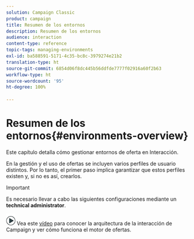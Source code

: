 ```yaml
---
solution: Campaign Classic
product: campaign
title: Resumen de los entornos
description: Resumen de los entornos
audience: interaction
content-type: reference
topic-tags: managing-environments
exl-id: ba588591-5171-4c35-bc8c-3979274e21b2
translation-type: ht
source-git-commit: 6854d06f8dc445b56ddfde7777f02916a60f2b63
workflow-type: ht
source-wordcount: '95'
ht-degree: 100%

---
```


# Resumen de los entornos{#environments-overview}

Este capítulo detalla cómo gestionar entornos de oferta en Interacción.

En la gestión y el uso de ofertas se incluyen varios perfiles de usuario distintos. Por lo tanto, el primer paso implica garantizar que estos perfiles existen y, si no es así, crearlos.

>[!IMPORTANT]
>
>Es necesario llevar a cabo las siguientes configuraciones mediante un **technical administrator**.

![](assets/do-not-localize/how-to-video.png) Vea este [vídeo](https://helpx.adobe.com/campaign/classic/how-to/architecture-of-acs-v6.html?playlist=/ccx/v1/collection/product/campaign/classic/segment/digital-marketers/explevel/intermediate/applaunch/get-started/collection.ccx.js&amp;ref=helpx.adobe.com) para conocer la arquitectura de la interacción de Campaign y ver cómo funciona el motor de ofertas.
